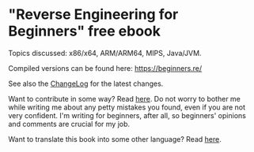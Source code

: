 # "Reverse Engineering for Beginners" free ebook

Topics discussed: x86/x64, ARM/ARM64, MIPS, Java/JVM.

Compiled versions can be found here: https://beginners.re/

See also the [ChangeLog](https://beginners.re/current-tree/ChangeLog) for the latest changes.

Want to contribute in some way? Read [here](https://beginners.re/current-tree/CONTRIBUTING.md).
Do not worry to bother me while writing me about any petty mistakes you found, even if you are not very confident.
I'm writing for beginners, after all, so beginners' opinions and comments are crucial for my job.

Want to translate this book into some other language? Read [here](https://beginners.re/current-tree/Translation.md).

